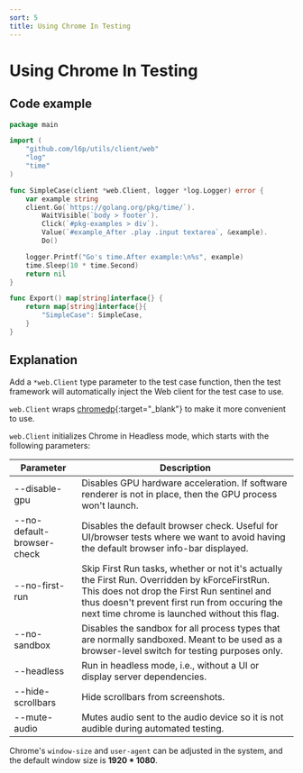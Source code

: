 ```yaml
---
sort: 5
title: Using Chrome In Testing
---
```


# Using Chrome In Testing

## Code example

```go
package main

import (
	"github.com/l6p/utils/client/web"
	"log"
	"time"
)

func SimpleCase(client *web.Client, logger *log.Logger) error {
	var example string
	client.Go(`https://golang.org/pkg/time/`).
		WaitVisible(`body > footer`).
		Click(`#pkg-examples > div`).
		Value(`#example_After .play .input textarea`, &example).
		Do()

	logger.Printf("Go's time.After example:\n%s", example)
	time.Sleep(10 * time.Second)
	return nil
}

func Export() map[string]interface{} {
	return map[string]interface{}{
		"SimpleCase": SimpleCase,
	}
}
```

## Explanation

Add a `*web.Client` type parameter to the test case function, 
then the test framework will automatically inject the Web client for the test case to use.

`web.Client` wraps [chromedp](https://github.com/chromedp/chromedp){:target="_blank"} to make it more convenient to use.

`web.Client` initializes Chrome in Headless mode, which starts with the following parameters:

| Parameter | Description |
| --------- | ----------- |
| --disable-gpu | Disables GPU hardware acceleration. If software renderer is not in place, then the GPU process won't launch. |
| --no-default-browser-check | Disables the default browser check. Useful for UI/browser tests where we want to avoid having the default browser info-bar displayed. |
| --no-first-run | Skip First Run tasks, whether or not it's actually the First Run. Overridden by kForceFirstRun. This does not drop the First Run sentinel and thus doesn't prevent first run from occuring the next time chrome is launched without this flag. |
| --no-sandbox | Disables the sandbox for all process types that are normally sandboxed. Meant to be used as a browser-level switch for testing purposes only. |
| --headless | Run in headless mode, i.e., without a UI or display server dependencies. |
| --hide-scrollbars | Hide scrollbars from screenshots. |
| --mute-audio | Mutes audio sent to the audio device so it is not audible during automated testing. |

Chrome's `window-size` and `user-agent` can be adjusted in the system, and the default window size is **1920 * 1080**.
